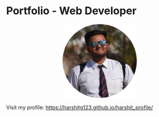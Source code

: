 # Portfolio - Web Developer


<p align="center">
  <img height="200" width="200" src="Images/harshit-circular.png" />
</p>

Visit my profile: https://harshitg123.github.io/harshit_profile/

